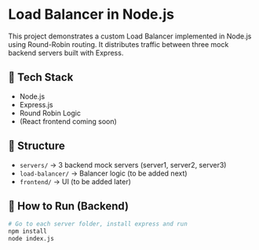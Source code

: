 # Load Balancer in Node.js

This project demonstrates a custom Load Balancer implemented in Node.js using Round-Robin routing. It distributes traffic between three mock backend servers built with Express.

## 🔧 Tech Stack
- Node.js
- Express.js
- Round Robin Logic
- (React frontend coming soon)

## 📁 Structure
- `servers/` → 3 backend mock servers (server1, server2, server3)
- `load-balancer/` → Balancer logic (to be added next)
- `frontend/` → UI (to be added later)

## 🚀 How to Run (Backend)

```bash
# Go to each server folder, install express and run
npm install
node index.js

